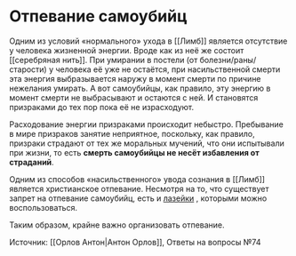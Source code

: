 # Отпевание самоубийц

Одним из условий «нормального» ухода в [[Лимб]] является отсутствие у человека жизненной энергии. Вроде как из неё же состоит [[серебряная нить]]. При умирании в постели (от болезни/раны/старости) у человека её уже не остаётся, при насильственной смерти эта энергия выбразывается наружу в момент смерти по причине нежелания умирать. А вот самоубийцы, как правило, эту энергию в момент смерти не выбрасывают и остаются с ней. И становятся призраками до тех пор пока её не израсходуют.


Расходование энергии призраками происходит небыстро. Пребывание в мире призраков занятие неприятное, поскольку, как правило, призраки страдают от тех же моральных мучений, что они испытывали при жизни, то есть **смерть самоубийцы не несёт избавления от страданий**.

Одним из способов «насильственного» увода сознания в [[Лимб]] является христианское отпевание. Несмотря на то, что существует запрет на отпевание самоубийц, есть и [лазейки](https://ria.ru/20081003/151847829.html) , которыми можно воспользоваться.

Таким образом, крайне важно организовать отпевание.

Источник: [[Орлов Антон|Антон Орлов]], Ответы на вопросы №74
